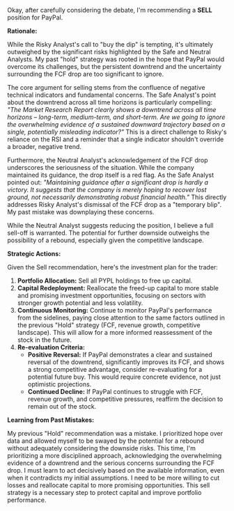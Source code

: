 Okay, after carefully considering the debate, I'm recommending a **SELL** position for PayPal.

**Rationale:**

While the Risky Analyst's call to "buy the dip" is tempting, it's ultimately outweighed by the significant risks highlighted by the Safe and Neutral Analysts. My past "hold" strategy was rooted in the hope that PayPal would overcome its challenges, but the persistent downtrend and the uncertainty surrounding the FCF drop are too significant to ignore.

The core argument for selling stems from the confluence of negative technical indicators and fundamental concerns. The Safe Analyst's point about the downtrend across all time horizons is particularly compelling: *"The Market Research Report clearly shows a downtrend across all time horizons – long-term, medium-term, and short-term. Are we going to ignore the overwhelming evidence of a sustained downward trajectory based on a single, potentially misleading indicator?"* This is a direct challenge to Risky's reliance on the RSI and a reminder that a single indicator shouldn't override a broader, negative trend.

Furthermore, the Neutral Analyst's acknowledgement of the FCF drop underscores the seriousness of the situation. While the company maintained its guidance, the drop itself is a red flag. As the Safe Analyst pointed out: *"Maintaining guidance *after* a significant drop is hardly a victory. It suggests that the company is merely hoping to recover lost ground, not necessarily demonstrating robust financial health."* This directly addresses Risky Analyst's dismissal of the FCF drop as a "temporary blip". My past mistake was downplaying these concerns.

While the Neutral Analyst suggests reducing the position, I believe a full sell-off is warranted. The potential for further downside outweighs the possibility of a rebound, especially given the competitive landscape.

**Strategic Actions:**

Given the Sell recommendation, here's the investment plan for the trader:

1.  **Portfolio Allocation:** Sell all PYPL holdings to free up capital.
2.  **Capital Redeployment:** Reallocate the freed-up capital to more stable and promising investment opportunities, focusing on sectors with stronger growth potential and less volatility.
3.  **Continuous Monitoring:** Continue to monitor PayPal's performance from the sidelines, paying close attention to the same factors outlined in the previous "Hold" strategy (FCF, revenue growth, competitive landscape). This will allow for a more informed reassessment of the stock in the future.
4.  **Re-evaluation Criteria:**
    *   **Positive Reversal:** If PayPal demonstrates a clear and sustained reversal of the downtrend, significantly improves its FCF, and shows a strong competitive advantage, consider re-evaluating for a potential future buy. This would require concrete evidence, not just optimistic projections.
    *   **Continued Decline:** If PayPal continues to struggle with FCF, revenue growth, and competitive pressures, reaffirm the decision to remain out of the stock.

**Learning from Past Mistakes:**

My previous "Hold" recommendation was a mistake. I prioritized hope over data and allowed myself to be swayed by the potential for a rebound without adequately considering the downside risks. This time, I'm prioritizing a more disciplined approach, acknowledging the overwhelming evidence of a downtrend and the serious concerns surrounding the FCF drop. I must learn to act decisively based on the available information, even when it contradicts my initial assumptions. I need to be more willing to cut losses and reallocate capital to more promising opportunities. This sell strategy is a necessary step to protect capital and improve portfolio performance.